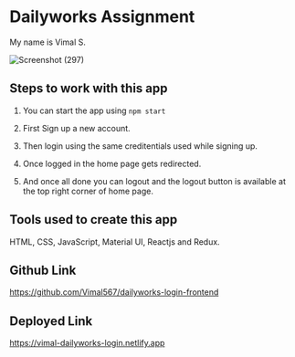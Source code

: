 # Dailyworks Assignment

My name is Vimal S.

![Screenshot (297)](https://user-images.githubusercontent.com/99335637/219933275-46e285ca-bb32-46b4-8bd6-11a6f83ab8b5.png)


## Steps to work with this app

1. You can start the app using `npm start`

2. First Sign up a new account.

3. Then login using the same creditentials used while signing up.

4. Once logged in the home page gets redirected.

5. And once all done you can logout and the logout button is available at the top right corner of home page.

## Tools used to create this app

HTML, CSS, JavaScript, Material UI, Reactjs and Redux.

## Github Link

https://github.com/Vimal567/dailyworks-login-frontend

## Deployed Link

https://vimal-dailyworks-login.netlify.app
